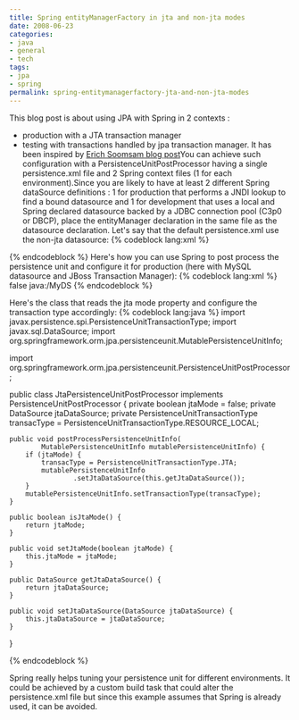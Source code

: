 ```yaml
--- 
title: Spring entityManagerFactory in jta and non-jta modes
date: 2008-06-23
categories: 
- java
- general
- tech
tags: 
- jpa
- spring
permalink: spring-entitymanagerfactory-jta-and-non-jta-modes
---
```

This blog post is about using JPA with Spring in 2 contexts :
-  production with a JTA transaction manager
- testing with transactions handled by jpa transaction manager.
It has been inspired by [Erich Soomsam blog post](http://erich.soomsam.net/2007/04/24/spring-jpa-and-jta-with-hibernate-and-jotm/)You can achieve such configuration with a PersistenceUnitPostProcessor having a single persistence.xml file and 2 Spring context files (1 for each environment).Since you are likely to have at least 2 different Spring dataSource definitions : 1 for production that performs a JNDI lookup to find a bound datasource and 1 for development that uses a local and Spring declared datasource backed by a JDBC connection pool (C3p0 or DBCP), place the entityManager declaration in the same file as the datasource declaration. Let's say that the default persistence.xml use the non-jta datasource:
{% codeblock lang:xml %}
<persistence xmlns="http://java.sun.com/xml/ns/persistence"
	xmlns:xsi="http://www.w3.org/2001/XMLSchema-instance"
	xsi:schemalocation="http://java.sun.com/xml/ns/persistence    http://java.sun.com/xml/ns/persistence/persistence_1_0.xsd"
	version="1.0">
	<persistence-unit transaction-type="RESOURCE_LOCAL"
		name="seamphony">
		<properties>     <!-- Scan for annotated classes and Hibernate mapping XML files -->
			<property value="class, hbm" name="hibernate.archive.autodetection" />
			<property name="hibernate.dialect" value="org.hibernate.dialect.MySQLDialect" />
		</properties>
	</persistence-unit>
</persistence>
{% endcodeblock %}
Here's how you can use Spring to post process the persistence unit and configure it for production (here with MySQL datasource and JBoss Transaction Manager):
{% codeblock lang:xml %}
<bean
	class="org.springframework.orm.jpa.LocalContainerEntityManagerFactoryBean"
	id="entityManagerFactory">
	<property ref="dataSource" name="dataSource"></property>
	<property name="jpaVendorAdapter">
		<bean class="org.springframework.orm.jpa.vendor.HibernateJpaVendorAdapter">
			<property value="MYSQL" name="database" />
			<property value="true" name="showSql" />
			<property value="org.hibernate.dialect.MySQLDialect" name="databasePlatform" />
		</bean>
	</property>
	<property name="jpaPropertyMap" />
</bean>
<map>
	<entry value="org.hibernate.transaction.JBossTransactionManagerLookup"
		key="hibernate.transaction.manager_lookup_class">
		<entry value="true" key="hibernate.transaction.flush_before_completion" />
		<entry value="true" key="hibernate.transaction.auto_close_session" />
		<entry value="jta" key="hibernate.current_session_context_class" />
		<entry value="auto" key="hibernate.connection.release_mode" />
	</entry>
</map>
<property name="persistenceUnitPostProcessors">
	<list>
		<bean class="JtaPersistenceUnitPostProcessor">
			<property value="true" name="jtaMode"></property>
			<property ref="dataSource" name="jtaDataSource"></property>
		</bean>
	</list>
</property><!-- Datasource Lookup -->
<bean class="org.springframework.jndi.JndiObjectFactoryBean" id="dataSource">
	<property name="resourceRef">
		<value>false</value>
	</property>
	<property name="jndiName">
		<value>java:/MyDS</value>
	</property>
</bean><!-- Transaction Manager -->
<bean class="org.springframework.transaction.jta.JtaTransactionManager"
	id="transactionManager">
	<property value="java:/TransactionManager" name="transactionManagerName" />
	<property value="false" name="autodetectUserTransaction" />
</bean>
{% endcodeblock %}

Here's the class that reads the jta mode property and configure the transaction type accordingly:
{% codeblock lang:java %}
import javax.persistence.spi.PersistenceUnitTransactionType;
import javax.sql.DataSource;
import org.springframework.orm.jpa.persistenceunit.MutablePersistenceUnitInfo;

import org.springframework.orm.jpa.persistenceunit.PersistenceUnitPostProcessor;

public class JtaPersistenceUnitPostProcessor implements
		PersistenceUnitPostProcessor {
	private boolean jtaMode = false;
	private DataSource jtaDataSource;
	private PersistenceUnitTransactionType transacType = PersistenceUnitTransactionType.RESOURCE_LOCAL;

	public void postProcessPersistenceUnitInfo(
			MutablePersistenceUnitInfo mutablePersistenceUnitInfo) {
		if (jtaMode) {
			transacType = PersistenceUnitTransactionType.JTA;
			mutablePersistenceUnitInfo
					.setJtaDataSource(this.getJtaDataSource());
		}
		mutablePersistenceUnitInfo.setTransactionType(transacType);
	}

	public boolean isJtaMode() {
		return jtaMode;
	}

	public void setJtaMode(boolean jtaMode) {
		this.jtaMode = jtaMode;
	}

	public DataSource getJtaDataSource() {
		return jtaDataSource;
	}

	public void setJtaDataSource(DataSource jtaDataSource) {
		this.jtaDataSource = jtaDataSource;
	}
}

{% endcodeblock %}

Spring really helps tuning your persistence unit for different environments. It could be achieved by a custom build task that could alter the persistence.xml file but since this example assumes that Spring is already used, it can be avoided.
